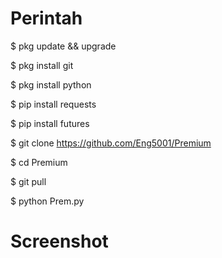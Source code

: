 # Perintah

$ pkg update && upgrade

$ pkg install git

$ pkg install python

$ pip install requests

$ pip install futures

$ git clone https://github.com/Eng5001/Premium

$ cd Premium

$ git pull

$ python Prem.py


# Screenshot
